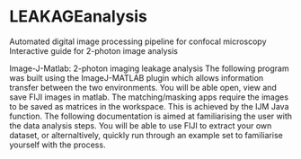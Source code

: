 # LEAKAGEanalysis
Automated digital image processing pipeline for confocal microscopy 
Interactive guide for 2-photon image analysis

Image-J-Matlab: 2-photon imaging leakage analysis
The following program was built using the ImageJ-MATLAB plugin which allows information transfer between the two environments. You will be able open, view and save FIJI images in matlab. The matching/masking apps require the images to be saved as matrices in the workspace. This is achieved by the IJM Java function. The following documentation is aimed at familiarising the user with the data analysis steps. You will be able to use FIJI to extract your own dataset, or alternaltively, quickly run through an example set to familiarise yourself with the process. 



